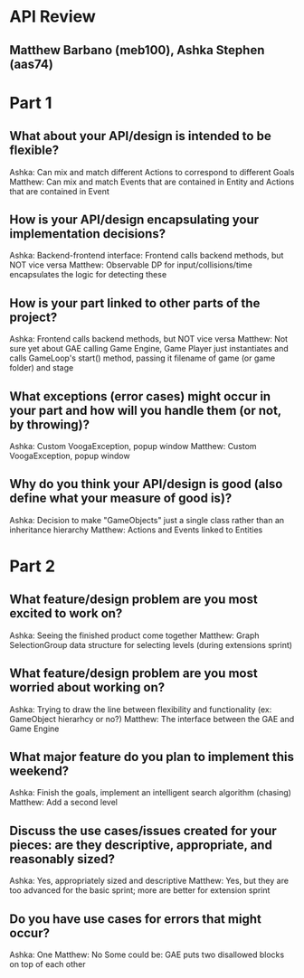 # API Review
## Matthew Barbano (meb100), Ashka Stephen (aas74)

# Part 1

## What about your API/design is intended to be flexible?
Ashka: Can mix and match different Actions to correspond to different Goals
Matthew: Can mix and match Events that are contained in Entity and Actions that are contained in Event
## How is your API/design encapsulating your implementation decisions?
Ashka: Backend-frontend interface: Frontend calls backend methods, but NOT vice versa
Matthew: Observable DP for input/collisions/time encapsulates the logic for detecting these
## How is your part linked to other parts of the project?
Ashka: Frontend calls backend methods, but NOT vice versa
Matthew: Not sure yet about GAE calling Game Engine, Game Player just instantiates and calls GameLoop's start() method, passing it filename of game (or game folder) and stage
## What exceptions (error cases) might occur in your part and how will you handle them (or not, by throwing)?
Ashka: Custom VoogaException, popup window
Matthew: Custom VoogaException, popup window
## Why do you think your API/design is good (also define what your measure of good is)?
Ashka: Decision to make "GameObjects" just a single class rather than an inheritance hierarchy
Matthew: Actions and Events linked to Entities

# Part 2

## What feature/design problem are you most excited to work on?
Ashka: Seeing the finished product come together
Matthew: Graph SelectionGroup data structure for selecting levels (during extensions sprint)
## What feature/design problem are you most worried about working on?
Ashka: Trying to draw the line between flexibility and functionality (ex: GameObject hierarhcy or no?)
Matthew: The interface between the GAE and Game Engine
## What major feature do you plan to implement this weekend?
Ashka: Finish the goals, implement an intelligent search algorithm (chasing)
Matthew: Add a second level
## Discuss the use cases/issues created for your pieces: are they descriptive, appropriate, and reasonably sized?
Ashka: Yes, appropriately sized and descriptive
Matthew: Yes, but they are too advanced for the basic sprint; more are better for extension sprint
## Do you have use cases for errors that might occur?
Ashka: One 
Matthew: No
Some could be: GAE puts two disallowed blocks on top of each other
